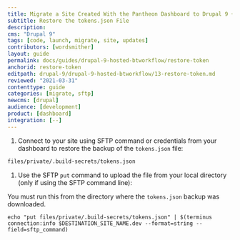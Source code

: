 ```yaml
---
title: Migrate a Site Created With the Pantheon Dashboard to Drupal 9 + Build Tools
subtitle: Restore the tokens.json File
description: 
cms: "Drupal 9"
tags: [code, launch, migrate, site, updates]
contributors: [wordsmither]
layout: guide
permalink: docs/guides/drupal-9-hosted-btworkflow/restore-token
anchorid: restore-token
editpath: drupal-9/drupal-9-hosted-btworkflow/13-restore-token.md
reviewed: "2021-03-31"
contenttype: guide
categories: [migrate, sftp]
newcms: [drupal]
audience: [development]
product: [dashboard]
integration: [--]
---
```


1. Connect to your site using SFTP command or credentials from your dashboard to restore the backup of the `tokens.json` file:

  ```bash
  files/private/.build-secrets/tokens.json
  ```

1. Use the SFTP `put` command to upload the file from your local directory (only if using the SFTP command line):

 <Alert title="Note"  type="info" >

 You must run this from the directory where the `tokens.json` backup was downloaded.

 </Alert>

  ```bash{promptUser:user}
  echo "put files/private/.build-secrets/tokens.json" | $(terminus connection:info $DESTINATION_SITE_NAME.dev --format=string --field=sftp_command)
  ```
